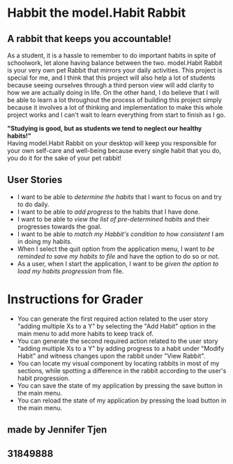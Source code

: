# Habbit the model.Habit Rabbit

## A rabbit that keeps you accountable!

As a student, it is a hassle to remember to do important habits
in spite of schoolwork, let alone having balance between the two.
model.Habit Rabbit is your very own pet Rabbit that mirrors your daily activities.
This project is special for me, and I think that this project will also help a lot of students
because seeing ourselves through a third person view will add clarity to how we are actually doing in life.
On the other hand, I do believe that I will be able to learn a lot throughout the process
of building this project simply because it involves a lot of thinking and implementation
to make this whole project works and I can't wait to learn everything from start to finish as I go.  

**"Studying is good, but as students we tend to neglect our healthy habits!"**  
Having model.Habit Rabbit on your desktop will keep you responsible for your own self-care and well-being
because every single habit that you do, you do it for the sake of your pet rabbit!


## User Stories
* I want to be able to _determine the habits_ that I want to focus on and try to do daily.
* I want to be able to _add progress_ to the habits that I have done.
* I want to be able to _view the list of pre-determined habits_ and their progresses towards the goal.
* I want to be able to _match my Habbit's condition to how consistent_ I am in doing my habits.
* When I select the quit option from the application menu, I want to _be reminded to save my habits to file_ and have 
  the option to do so or not.
* As a user, when I start the application, I want to be _given the option to load my habits progression_ from file.

# Instructions for Grader
- You can generate the first required action related to the user story "adding multiple Xs to a Y" by
  selecting the "Add Habit" option in the main menu to add more habits to keep track of.
- You can generate the second required action related to the user story "adding multiple Xs to a Y" by
  adding progress to a habit under "Modify Habit" and witness changes upon the rabbit under "View Rabbit".
- You can locate my visual component by locating rabbits in most of my sections, while spotting a difference
  in the rabbit according to the user's habit progression.
- You can save the state of my application by pressing the save button in the main menu.
- You can reload the state of my application by pressing the load button in the main menu.

## made by Jennifer Tjen
## 31849888